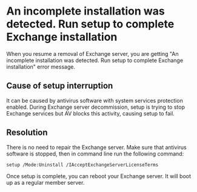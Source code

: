 # An incomplete installation was detected. Run setup to complete Exchange installation

When you resume a removal of Exchange server, you are getting "An incomplete installation was detected. Run setup to complete Exchange installation" error message.

## Cause of setup interruption

It can be caused by antivirus software with system services protection enabled. During Exchange server decommission, setup is trying to stop Exchange services but AV blocks this activity, causing setup to fail.

## Resolution

There is no need to repair the Exchange server. Make sure that antivirus software is stopped, then in command line run the following command:

```text
setup /Mode:Uninstall /IAcceptExchangeServerLicenseTerms
```

Once setup is complete, you can reboot your Exchange server. It will boot up as a regular member server.